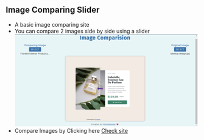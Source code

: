 ## Image Comparing Slider

- A basic image comparing site 
- You can compare 2 images side by side using a slider
![alt text](./assets/screenshot.png) 
- Compare Images by Clicking here [Check site](https://compare-images.vercel.app/)